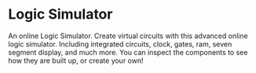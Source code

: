# Logic Simulator

An online Logic Simulator. Create virtual circuits with this advanced online logic simulator. Including integrated circuits, clock, gates, ram, seven segment display, and much more. You can inspect the components to see how they are built up, or create your own!
